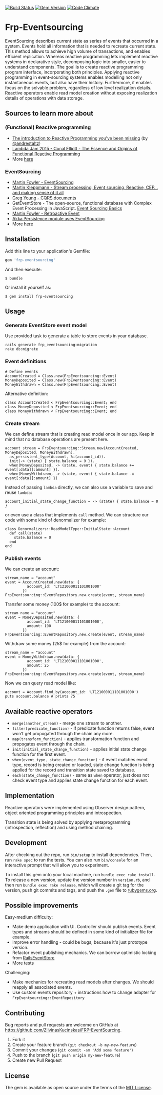 [![Build Status](https://travis-ci.org/ZilvinasKucinskas/FRP-EventSourcing.svg?branch=master)](https://travis-ci.org/ZilvinasKucinskas/FRP-EventSourcing)
[![Gem Version](https://badge.fury.io/rb/frp-eventsourcing.svg)](https://badge.fury.io/rb/frp-eventsourcing)
[![Code Climate](https://codeclimate.com/github/ZilvinasKucinskas/FRP-EventSourcing/badges/gpa.svg)](https://codeclimate.com/github/ZilvinasKucinskas/FRP-EventSourcing)

# Frp-Eventsourcing

EventSourcing describes current state as series of events that occurred in a system. Events hold all information that is needed to recreate current state. This method allows to achieve high volume of transactions, and enables efficient replication. Whereas reactive programming lets implement reactive systems in declarative style, decomposing logic into smaller, easier to understand components. The goal is to create reactive programming program interface, incorporating both principles. Applying reactive programming in event-sourcing systems enables modelling not only instantaneous events, but also have their history. Furthermore, it enables focus on the solvable problem, regardless of low level realization details. Reactive operators enable read model creation without exposing realization details of operations with data storage.

## Sources to learn more about

### (Functional) Reactive programming

* [The introduction to Reactive Programming you've been missing](https://gist.github.com/staltz/868e7e9bc2a7b8c1f754)
(by [@andrestaltz](https://twitter.com/andrestaltz))
* [Lambda Jam 2015 - Conal Elliott - The Essence and Origins of Functional Reactive Programming](https://youtu.be/j3Q32brCUAI)
* More [here](https://github.com/ZilvinasKucinskas/FRP-EventSourcing/tree/master/sources)

### EventSourcing

* [Martin Fowler - EventSourcing](http://martinfowler.com/eaaDev/EventSourcing.html)
* [Martin Kleppmann - Stream processing, Event sourcing, Reactive, CEP… and making sense of it all](https://www.confluent.io/blog/making-sense-of-stream-processing/)
* [Greg Young - CQRS documents](https://github.com/ZilvinasKucinskas/FRP-EventSourcing/blob/master/sources/cqrs_documents.pdf)
* GetEventStore - The open-source, functional database with Complex Event Processing in JavaScript. [Event Sourcing Basics](http://docs.geteventstore.com/introduction/3.9.0/event-sourcing-basics/)
* [Martin Fowler - Retroactive Event](https://martinfowler.com/eaaDev/RetroactiveEvent.html)
* [Akka Persistence module uses EventSourcing](http://doc.akka.io/docs/akka/snapshot/scala/persistence.html#event-sourcing)
* More [here](https://github.com/ZilvinasKucinskas/FRP-EventSourcing/tree/master/sources)

## Installation

Add this line to your application's Gemfile:

```ruby
gem 'frp-eventsourcing'
```

And then execute:

    $ bundle

Or install it yourself as:

    $ gem install frp-eventsourcing

## Usage

### Generate EventStore event model

Use provided task to generate a table to store events in your database.

```
rails generate frp_eventsourcing:migration
rake db:migrate
```

### Event definitions

```
# Define events
AccountCreated = Class.new(FrpEventsourcing::Event)
MoneyDeposited = Class.new(FrpEventsourcing::Event)
MoneyWithdrawn = Class.new(FrpEventsourcing::Event)
```

Alternative definition:

```
class AccountCreated < FrpEventsourcing::Event; end
class MoneyDeposited < FrpEventsourcing::Event; end
class MoneyWithdrawn < FrpEventsourcing::Event; end
```

### Create stream

We can define stream that is creating read model once in our app. Keep in mind that no database operations are present here.

```
account_stream = FrpEventsourcing::Stream.new(AccountCreated, MoneyDeposited, MoneyWithdrawn).
  as_persistent_type(Account, %i(account_id)).
  init(-> (state) { state.balance = 0 }).
  when(MoneyDeposited, -> (state, event) { state.balance += event[:data][:amount] }).
  when(MoneyWithdrawn, -> (state, event) { state.balance -= event[:data][:amount] })
```

Instead of passing `lambda` directly, we can also use a variable to save and reuse `lambda`:

```
account_initial_state_change_function = -> (state) { state.balance = 0 }
```

or even use a class that implements `call` method. We can structure our code with some kind of denormalizer for example:

```
class Denormalizers::ReadModelType::InitialState::Account
  def call(state)
    state.balance = 0
  end
end
```

### Publish events

We can create an account:

```
stream_name = "account"
event = AccountCreated.new(data: {
          account_id: 'LT121000011101001000'
        })
FrpEventsourcing::EventRepository.new.create(event, stream_name)
```

Transfer some money (100$ for example) to the account:

```
stream_name = "account"
event = MoneyDeposited.new(data: {
          account_id: 'LT121000011101001000',
          amount: 100
        })
FrpEventsourcing::EventRepository.new.create(event, stream_name)
```

Withdraw some money (25$ for example) from the account:

```
stream_name = "account"
event = MoneyWithdrawn.new(data: {
          account_id: 'LT121000011101001000',
          amount: 25
        })
FrpEventsourcing::EventRepository.new.create(event, stream_name)
```

Now we can query read model like:

```
account = Account.find_by(account_id: 'LT121000011101001000')
puts account.balance # prints 75
```

## Available reactive operators

* `merge(another_stream)` - merge one stream to another.
* `filter(predicate_function)` - if predicate function returns false, event won't get propogated through the chain any more.
* `map(transform_function)` - applies transformation function and propogates event through the chain.
* `init(initial_state_change_function)` - applies initial state change function for the first event.
* `when(event_type, state_change_function)` - if event matches event type, record is being created or loaded, state change function is being applied for the record and transition state saved to database.
* `each(state_change_function)` - same as `when` operator, just does not check event type and applies state change function for each event.

## Implementation

Reactive operators were implemented using Observer design pattern, object oriented programming principles and introspection.

Transition state is being solved by applying metaprogramming (introspection, reflection) and using method chaining.

## Development

After checking out the repo, run `bin/setup` to install dependencies. Then, run `rake spec` to run the tests. You can also run `bin/console` for an interactive prompt that will allow you to experiment.

To install this gem onto your local machine, run `bundle exec rake install`. To release a new version, update the version number in `version.rb`, and then run `bundle exec rake release`, which will create a git tag for the version, push git commits and tags, and push the `.gem` file to [rubygems.org](https://rubygems.org).

## Possible improvements

Easy-medium difficulty:

* Make demo application with UI. Controller should publish events. Event types and streams should be defined in some kind of initializer file for example.
* Improve error handling - could be bugs, because it's just prototype version.
* Refactor event publishing mechanics. We can borrow optimistic locking from [RailsEventStore](https://github.com/arkency/rails_event_store)
* More tests

Challenging:

* Make mechanics for recreating read models after changes. We should reapply all associated events.
* Use custom events repository + instructions how to change adapter for `FrpEventsourcing::EventRepository`

## Contributing

Bug reports and pull requests are welcome on GitHub at https://github.com/ZilvinasKucinskas/FRP-EventSourcing.

1. Fork it
2. Create your feature branch (`git checkout -b my-new-feature`)
3. Commit your changes (`git commit -am 'Add some feature'`)
4. Push to the branch (`git push origin my-new-feature`)
5. Create new Pull Request

## License

The gem is available as open source under the terms of the [MIT License](http://opensource.org/licenses/MIT).
